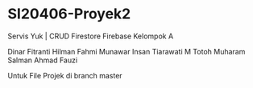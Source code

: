 # SI20406-Proyek2

Servis Yuk | CRUD Firestore Firebase
Kelompok A

Dinar Fitranti
Hilman Fahmi Munawar
Insan Tiarawati
M Totoh Muharam
Salman Ahmad Fauzi


Untuk File Projek di branch master
